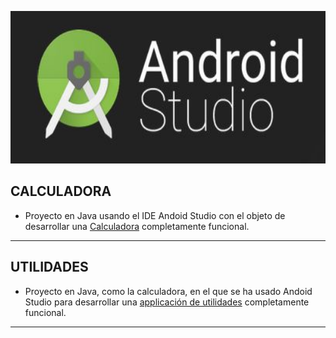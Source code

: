 <p align="center">
  <img width="600" height="244" src="./images/androidStudioLogo.jpg"/>
</p>

## CALCULADORA
* Proyecto en Java  usando el IDE Andoid Studio con el objeto de desarrollar una [Calculadora](https://github.com/SabrinaOC/SabrinaEjerciciosEntornosDesarrollo/tree/master/src/androidStudio/Calculadora) completamente funcional.

- - -

## UTILIDADES
* Proyecto en Java, como la calculadora, en el que se ha usado Andoid Studio para desarrollar una [applicación de utilidades](https://github.com/SabrinaOC/SabrinaEjerciciosEntornosDesarrollo/tree/master/src/androidStudio/recursos) completamente funcional.

- - -

